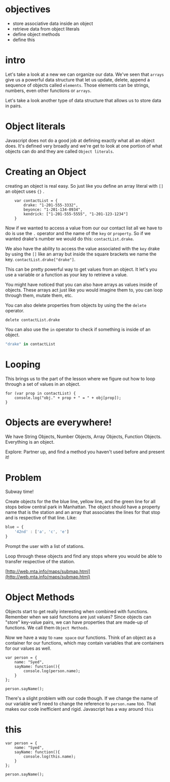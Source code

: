 # objectives


- store associative data inside an object
- retrieve data from object literals
- define object methods
- define this


# intro

Let's take a look at a new we can organize our data. We've seen that `arrays` give us a powerful data structure that let us update, delete, append a sequence of objects called `elements`. Those elements can be strings, numbers, even other functions or `arrays`.

Let's take a look another type of data structure that allows us to store data in pairs.

# Object literals

Javascript does not do a good job at defining exactly what all an object does. It's defined very broadly and we're get to look at one portion of what objects can do and they are called `Object literals`.

# Creating an Object

creating an object is real easy. So just like you define an array literal with `[]` an object uses `{}` .

		var contactList = {
			drake: "1-201-555-3332",
			beyonce: "1-201-134-0934",
			kendrick: ["1-201-555-5555", "1-201-123-1234"]
		}

Now if we wanted to access a value from our our contact list all we have to do is use the `.` operator and the name of the `key` or `property`. So if we wanted drake's number we would do this: `contactList.drake`.

We also have the ability to access the value associated with the `key` drake by using the `[]` like an array but inside the square brackets we name the key. `contactList.drake["drake"]`.

This can be pretty powerful way to get values from an object. It let's you use a variable or a function as your key to retrieve a value.

You might have noticed that you can also have arrays as values inside of objects. These arrays act just like you would imagine them to, you can loop through them, mutate them, etc.

You can also delete properties from objects by using the the `delete` operator.

```JS
delete contactList.drake
```

You can also use the `in` operator to check if something is inside of an object.

```js
"drake" in contactList
```

# Looping

This brings us to the part of the lesson where we figure out how to loop through a set of values in an object.

	for (var prop in contactList) {
		console.log("obj." + prop + " = " + obj[prop]);
	}


# Objects are everywhere!

We have String Objects, Number Objects, Array Objects, Function Objects. Everything is an object.

Explore:
Partner up, and find a method you haven't used before and present it!


# Problem

Subway time!

Create objects for the the blue line, yellow line, and the green line for all stops below central park in Manhattan. The object should have a property name that is the station and an array that associates the lines for that stop and is respective of that line. Like:

```js
blue = {
	'42nd' : ['a', 'c', 'e']
}
```
Prompt the user with a list of stations.

Loop through these objects and find any stops where you would be able to transfer respective of the station.

[http://web.mta.info/maps/submap.html](http://web.mta.info/maps/submap.html)

# Object Methods

Objects start to get really interesting when combined with functions. Remember when we said functions are just values? Since objects can "store" key-value pairs, we can have properties that are made-up of functions. We call them `Object Methods`.

Now we have a way to `name space` our functions. Think of an object as a container for our functions, which may contain variables that are containers for our values as well.

```
var person = {
	name: "Syed",
	sayName: function(){
		console.log(person.name);
	}
};

person.sayName();
```

There's a slight problem with our code though. If we change the name of our variable we'll need to change the reference to `person.name` too. That makes our code inefficient and rigid. Javascript has a way around `this`

# this

```
var person = {
	name: "Syed",
	sayName: function(){
		console.log(this.name);
	}
};

person.sayName();
```
